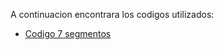 A continuacion encontrara los codigos utilizados:  

- [Codigo 7 segmentos](./implementacion/7segmentos.v)  
